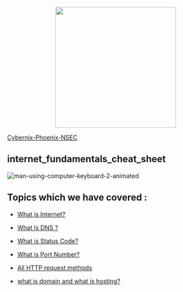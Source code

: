 <!-- ![](| width=100) -->
<p align="center">
<img src="https://user-images.githubusercontent.com/68159874/148672868-627af21b-c586-421a-83b7-741ae5575243.png " width="280" height="280">
  </p>
  

[Cybernix-Phoenix-NSEC](https://www.phoenixnsec.in)
 

## internet_fundamentals_cheat_sheet

![man-using-computer-keyboard-2-animated](https://user-images.githubusercontent.com/68159874/148672816-94c9fdb2-57c6-44fa-bffc-ca2b399e271d.gif)

## Topics which we have covered :

- [What is Internet?](https://en.wikipedia.org/wiki/Internet)

- [What Is DNS ?](https://developer.mozilla.org/en-US/docs/Glossary/DNS)

- [What is Status Code?](https://developer.mozilla.org/en-US/docs/Web/HTTP/Status)

- [What is Port Number?](https://developer.mozilla.org/en-US/docs/Glossary/Port)

- [All HTTP request methods](https://developer.mozilla.org/en-US/docs/Web/HTTP/Methods)

- [what is domain and what is hosting?](https://www.wpbeginner.com/beginners-guide/whats-the-difference-between-domain-name-and-web-hosting-explained/)
